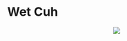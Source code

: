 <p align=center>
  <h1>Wet Cuh</h1>
 </p>
 
<p align="center">
<img src="https://media.discordapp.net/attachments/348083001940377600/792155260571484230/39d7f9y2olj51.gif">
</p>
